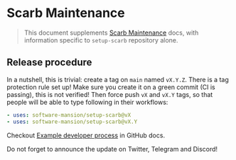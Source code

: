 # Scarb Maintenance

> This document supplements [Scarb Maintenance](https://github.com/software-mansion/scarb/blob/main/MAINTAINING.md)
> docs, with information specific to `setup-scarb` repository alone.

## Release procedure

In a nutshell, this is trivial: create a tag on `main` named `vX.Y.Z`.
There is a tag protection rule set up!
Make sure you create it on a green commit (CI is passing), this is not verified!
Then force push `vX` and `vX.Y` tags, so that people will be able to type following in their workflows:

```yaml
- uses: software-mansion/setup-scarb@vX
- uses: software-mansion/setup-scarb@vX.Y
```

Checkout [Example developer process](https://docs.github.com/en/actions/creating-actions/releasing-and-maintaining-actions#example-developer-process)
in GitHub docs.

Do not forget to announce the update on Twitter, Telegram and Discord!
